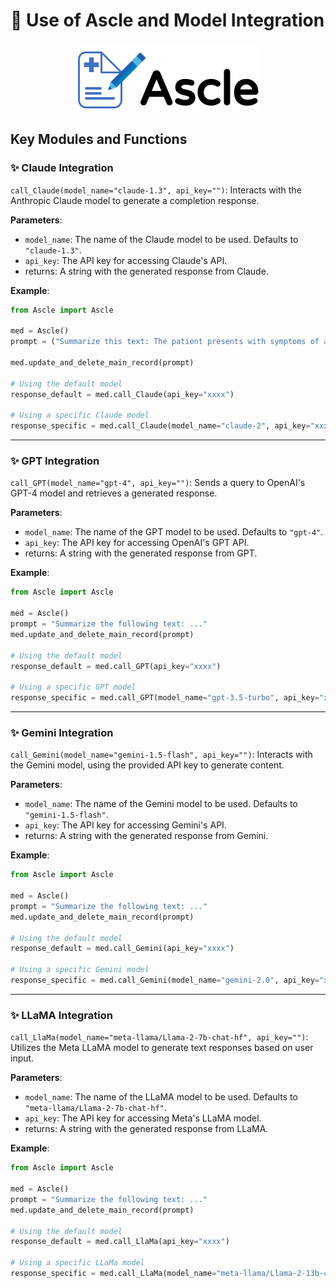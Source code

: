 
# 📔 Use of Ascle and Model Integration

<p align="center">
   <img src="Ascle_logo.png">
</p>

## Key Modules and Functions

### ✨ Claude Integration

`call_Claude(model_name="claude-1.3", api_key="")`: Interacts with the Anthropic Claude model to generate a completion response.

**Parameters**:
* `model_name`: The name of the Claude model to be used. Defaults to `"claude-1.3"`.
* `api_key`: The API key for accessing Claude's API.
* returns: A string with the generated response from Claude.

**Example**:
```python
from Ascle import Ascle

med = Ascle()
prompt = ("Summarize this text: The patient presents with symptoms of acute bronchitis...")

med.update_and_delete_main_record(prompt)

# Using the default model
response_default = med.call_Claude(api_key="xxxx")

# Using a specific Claude model
response_specific = med.call_Claude(model_name="claude-2", api_key="xxxx")
```
---

### ✨ GPT Integration

`call_GPT(model_name="gpt-4", api_key="")`: Sends a query to OpenAI's GPT-4 model and retrieves a generated response.

**Parameters**:
* `model_name`: The name of the GPT model to be used. Defaults to `"gpt-4"`.
* `api_key`: The API key for accessing OpenAI's GPT API.
* returns: A string with the generated response from GPT.

**Example**:
```python
from Ascle import Ascle

med = Ascle()
prompt = "Summarize the following text: ..."
med.update_and_delete_main_record(prompt)

# Using the default model
response_default = med.call_GPT(api_key="xxxx")

# Using a specific GPT model
response_specific = med.call_GPT(model_name="gpt-3.5-turbo", api_key="xxxx")
```
---

### ✨ Gemini Integration

`call_Gemini(model_name="gemini-1.5-flash", api_key="")`: Interacts with the Gemini model, using the provided API key to generate content.

**Parameters**:
* `model_name`: The name of the Gemini model to be used. Defaults to `"gemini-1.5-flash"`.
* `api_key`: The API key for accessing Gemini's API.
* returns: A string with the generated response from Gemini.

**Example**:
```python
from Ascle import Ascle

med = Ascle()
prompt = "Summarize the following text: ..."
med.update_and_delete_main_record(prompt)

# Using the default model
response_default = med.call_Gemini(api_key="xxxx")

# Using a specific Gemini model
response_specific = med.call_Gemini(model_name="gemini-2.0", api_key="xxxx")
```
---

### ✨ LLaMA Integration

`call_LlaMa(model_name="meta-llama/Llama-2-7b-chat-hf", api_key="")`: Utilizes the Meta LLaMA model to generate text responses based on user input.

**Parameters**:
* `model_name`: The name of the LLaMA model to be used. Defaults to `"meta-llama/Llama-2-7b-chat-hf"`.
* `api_key`: The API key for accessing Meta's LLaMA model.
* returns: A string with the generated response from LLaMA.

**Example**:
```python
from Ascle import Ascle

med = Ascle()
prompt = "Summarize the following text: ..."
med.update_and_delete_main_record(prompt)

# Using the default model
response_default = med.call_LlaMa(api_key="xxxx")

# Using a specific LLaMa model
response_specific = med.call_LlaMa(model_name="meta-llama/Llama-2-13b-chat-hf", api_key="xxxx")
```
